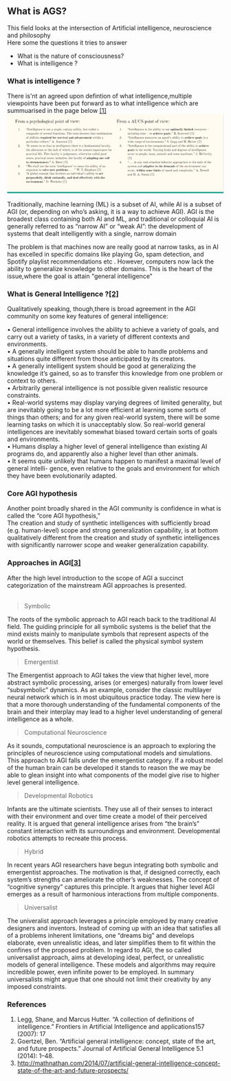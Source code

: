 ## What is AGS?
This field looks at the intersection of Artificial intelligence, neuroscience and philosophy<br>
Here some the questions it tries to answer
 - What is the nature of consciousness?
 - What is intelligence ?

### What is intelligence ?
There is'nt an agreed upon defintion of what intelligence,multiple viewpoints have been  put forward as to what intelligence which are summuarised in the page below [[1]](https://arxiv.org/abs/0706.3639)<br>
![Multiple Defintions from different POV](/images/intelligence_definitions.png)

Traditionally, machine learning (ML) is a subset of AI, while AI is a subset of AGI (or, depending on who’s asking, it is a way to achieve AGI). AGI is the broadest class containing both AI and ML, and traditional or colloquial AI is generally referred to as “narrow AI” or “weak AI”: the development of systems that dealt intelligently with a single, narrow domain <br>

The problem is that machines now are really good at narrow tasks, as in AI has excelled in specific domains like playing Go, spam detection, and Spotify playlist recommendations etc . However, computers now lack the ability to generalize knowledge to other domains. This is the heart of the issue,where the goal is attain 
"general intelligence" <br>

### What is General Intelligence ?[[2]](https://sciendo.com/abstract/journals/jagi/5/1/article-p1.xml)
Qualitatively speaking, though,there is broad agreement in the AGI community on some key features of general intelligence:<br>


• General intelligence involves the ability to achieve a variety of goals, and carry out a variety
of tasks, in a variety of different contexts and environments.<br>
• A generally intelligent system should be able to handle problems and situations quite different
from those anticipated by its creators.<br>
• A generally intelligent system should be good at generalizing the knowledge it’s gained, so
as to transfer this knowledge from one problem or context to others.<br>
• Arbitrarily general intelligence is not possible given realistic resource constraints.<br>
• Real-world systems may display varying degrees of limited generality, but are inevitably
going to be a lot more efficient at learning some sorts of things than others; and for any
given real-world system, there will be some learning tasks on which it is unacceptably slow.
So real-world general intelligences are inevitably somewhat biased toward certain sorts of
goals and environments.<br>
• Humans display a higher level of general intelligence than existing AI programs do, and
apparently also a higher level than other animals.<br>
• It seems quite unlikely that humans happen to manifest a maximal level of general intelli-
gence, even relative to the goals and environment for which they have been evolutionarily
adapted.<br>

### Core AGI hypothesis
Another point broadly shared in the AGI community is confidence in what is called the “core AGI hypothesis,”<br>
The creation and study of synthetic intelligences with sufficiently broad
(e.g. human-level) scope and strong generalization capability, is at bottom qualitatively different
from the creation and study of synthetic intelligences with significantly narrower scope and weaker
generalization capability.

### Approaches in AGI[[3]](http://mathnathan.com/2014/07/artificial-general-intelligence-concept-state-of-the-art-and-future-prospects/)

After the high level introduction to the scope of AGI a succinct categorization of the mainstream AGI approaches is presented.<br> <br>
> Symbolic

The roots of the symbolic approach to AGI reach back to the traditional AI field. The guiding principle for all symbolic systems is the belief that the mind exists mainly to manipulate symbols that represent aspects of the world or themselves. This belief is called the physical symbol system hypothesis.

> Emergentist

The Emergentist approach to AGI takes the view that higher level, more abstract symbolic processing, arises (or emerges) naturally from lower level “subsymbolic” dynamics. As an example, consider the classic multilayer neural network which is in most ubiquitous practice today. The view here is that a more thorough understanding of the fundamental components of the brain and their interplay may lead to a higher level understanding of general intelligence as a whole.

> Computational Neuroscience

As it sounds, computational neuroscience is an approach to exploring the principles of neuroscience using computational models and simulations. This approach to AGI falls under the emergentist category. If a robust model of the human brain can be developed it stands to reason the we may be able to glean insight into what components of the model give rise to higher level general intelligence.

>Developmental Robotics

Infants are the ultimate scientists. They use all of their senses to interact with their environment and over time create a model of their perceived reality. It is argued that general intelligence arises from “the brain’s” constant interaction with its surroundings and environment. Developmental robotics attempts to recreate this process.

>Hybrid

In recent years AGI researchers have begun integrating both symbolic and emergentist approaches. The motivation is that, if designed correctly, each system’s strengths can ameliorate the other’s weaknesses. The concept of “cognitive synergy” captures this principle. It argues that higher level AGI emerges as a result of harmonious interactions from multiple components.

>Universalist

The univeralist approach leverages a principle employed by many creative designers and inventors. Instead of coming up with an idea that satisfies all of a problems inherent limitations, one “dreams big” and develops elaborate, even unrealistic ideas, and later simplifies them to fit within the confines of the proposed problem. In regard to AGI, the so called universalist approach, aims at developing ideal, perfect, or unrealistic models of general intelligence. These models and algorithms may require incredible power, even infinite power to be employed. In summary universalists might argue that one should not limit their creativity by any imposed constraints.



### References
1. Legg, Shane, and Marcus Hutter. “A collection of definitions of intelligence.” Frontiers in Artificial Intelligence and applications157 (2007): 17
2. Goertzel, Ben. “Artificial general intelligence: concept, state of the art, and future prospects.” Journal of Artificial General Intelligence 5.1 (2014): 1–48.
3. http://mathnathan.com/2014/07/artificial-general-intelligence-concept-state-of-the-art-and-future-prospects/

